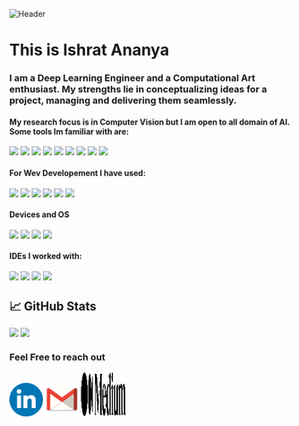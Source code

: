 ![Header](https://raw.githubusercontent.com/coreprinciple97/coreprinciple97/master/header.gif)

# This is Ishrat Ananya
### I am a Deep Learning Engineer and a Computational Art enthusiast. My strengths lie in conceptualizing ideas for a project, managing and delivering them seamlessly.

#### My research focus is in Computer Vision but I am open to all domain of AI. Some tools Im familiar with are:
<p>
<img src="https://img.shields.io/badge/PyTorch-EE4C2C?style=for-the-badge&logo=pytorch&logoColor=white" />
<img src="https://img.shields.io/badge/TensorFlow-FF6F00?style=for-the-badge&logo=tensorflow&logoColor=white" />
<img src="https://img.shields.io/badge/Keras-FF0000?style=for-the-badge&logo=keras&logoColor=white" />
<img src="https://img.shields.io/badge/microsoft%20azure-0089D6?style=for-the-badge&logo=microsoft-azure&logoColor=white" />
<img src="https://img.shields.io/badge/Pandas-2C2D72?style=for-the-badge&logo=pandas&logoColor=white" />
<img src="https://img.shields.io/badge/OpenCV-27338e?style=for-the-badge&logo=OpenCV&logoColor=white" />
<img src="https://img.shields.io/badge/Numpy-777BB4?style=for-the-badge&logo=numpy&logoColor=white" />
<img src="https://img.shields.io/badge/TensorRT-1ED43C?style=for-the-badge&logo=Derivative&logoColor=white"/>
<img src="https://img.shields.io/badge/ONNX-6d6e70?style=for-the-badge&logo=Derivative&logoColor=white"/>
</p>

####  For Wev Developement I have used:
<p>
<img src="https://img.shields.io/badge/Django-092E20?style=for-the-badge&logo=django&logoColor=green"/>
<img src="https://img.shields.io/badge/Flask-000000?style=for-the-badge&logo=flask&logoColor=white"/>
<img src="https://img.shields.io/badge/Nginx-009639?style=for-the-badge&logo=nginx&logoColor=white"/>
<img src="https://img.shields.io/badge/Docker-2CA5E0?style=for-the-badge&logo=docker&logoColor=white"/>
<img src="https://img.shields.io/badge/Canva-%2300C4CC.svg?&style=for-the-badge&logo=Canva&logoColor=white"/>
<img src="https://img.shields.io/badge/MySQL-005C84?style=for-the-badge&logo=mysql&logoColor=white"/>
</p>

####  Devices and OS
<p>
<img src="https://img.shields.io/badge/Windows-0078D6?style=for-the-badge&logo=windows&logoColor=white"/>
<img src="https://img.shields.io/badge/Ubuntu-E95420?style=for-the-badge&logo=ubuntu&logoColor=white"/>
<img src="https://img.shields.io/badge/Raspberry%20Pi-A22846?style=for-the-badge&logo=Raspberry%20Pi&logoColor=white"/>
<img src="https://img.shields.io/badge/Jetson Nano-1FB638?style=for-the-badge&logo=Derivative&logoColor=6d6e70"/>
</p>

####  IDEs I worked with:
<p>
<img src="https://img.shields.io/badge/Colab-F9AB00?style=for-the-badge&logo=googlecolab&color=525252"/>
<img src="https://img.shields.io/badge/conda-342B029.svg?&style=for-the-badge&logo=anaconda&logoColor=white"/>
<img src="https://img.shields.io/badge/Visual_Studio_Code-0078D4?style=for-the-badge&logo=visual%20studio%20code&logoColor=white"/>
<img src="https://img.shields.io/badge/PyCharm-000000.svg?&style=for-the-badge&logo=PyCharm&logoColor=white"/>
</P>


## &#x1f4c8; GitHub Stats
<p>
<img src="https://github-profile-summary-cards.vercel.app/api/cards/profile-details?username=coreprinciple97&theme=vue" width="500"/>
<img src="https://github-readme-stats.vercel.app/api/top-langs/?username=coreprinciple97&theme=vue&layout=compact" />
</p>

###  Feel Free to reach out
<p>
<a target="_blank" href="https://www.linkedin.com/in/ishrat-jahan-ananya/"><img src="https://raw.githubusercontent.com/shahbajjamil/Social-Meadia-Icons/master/Icons-logos/linkedin-circle.png" width="60" height="60"></img></a> 
<a target="_blank" href="mailto:ajishrat97@gmail.com"><img src="https://raw.githubusercontent.com/shahbajjamil/Social-Meadia-Icons/master/Icons-logos/gmail.png" width="60" height="60"></img></a> 				
<a target="_blank" href="https://medium.com/@coreprinciple"><img src="https://raw.githubusercontent.com/Medium/medium-logos/cd9acd1fff7e3c902b559de6c808c4a491f2d160/01_Logo/01_Black/SVG/Medium-Logo-Black-RGB.svg" width="80" height="80"></img></a>
</p>

